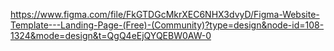 https://www.figma.com/file/FkGTDGcMkrXEC6NHX3dvyD/Figma-Website-Template---Landing-Page-(Free)-(Community)?type=design&node-id=108-1324&mode=design&t=QgQ4eEjQYQEBW0AW-0
